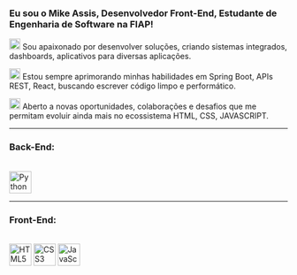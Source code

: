 ### Eu sou o Mike Assis, Desenvolvedor Front-End, Estudante de Engenharia de Software na FIAP! 

<p>
<img src="https://cdn-icons-png.flaticon.com/512/3670/3670154.png" width="20px"> Sou apaixonado por desenvolver soluções, criando sistemas integrados, dashboards, aplicativos para diversas aplicações.
</p>

<p>
<img src="https://cdn-icons-png.flaticon.com/512/1005/1005141.png" width="20px"> Estou sempre aprimorando minhas habilidades em Spring Boot, APIs REST, React, buscando escrever código limpo e performático.
</p>

<p>
<img src="https://cdn-icons-png.flaticon.com/512/2965/2965314.png" width="20px"> Aberto a novas oportunidades, colaborações e desafios que me permitam evoluir ainda mais no ecossistema HTML, CSS, JAVASCRIPT.
</p>

---

### Back-End:
<br>
<img src="https://cdn.jsdelivr.net/gh/devicons/devicon/icons/python/python-original.svg" width="40" height="40" alt="Python"/>

---

### Front-End:
<br>
<span>
<img src="https://cdn.jsdelivr.net/gh/devicons/devicon/icons/html5/html5-original.svg" width="40" height="40" alt="HTML5">
<img src="https://cdn.jsdelivr.net/gh/devicons/devicon/icons/css3/css3-original.svg" width="40" height="40" alt="CSS3">
<img src="https://cdn.jsdelivr.net/gh/devicons/devicon/icons/javascript/javascript-original.svg" width="40" height="40" alt="JavaScript">
</span>
